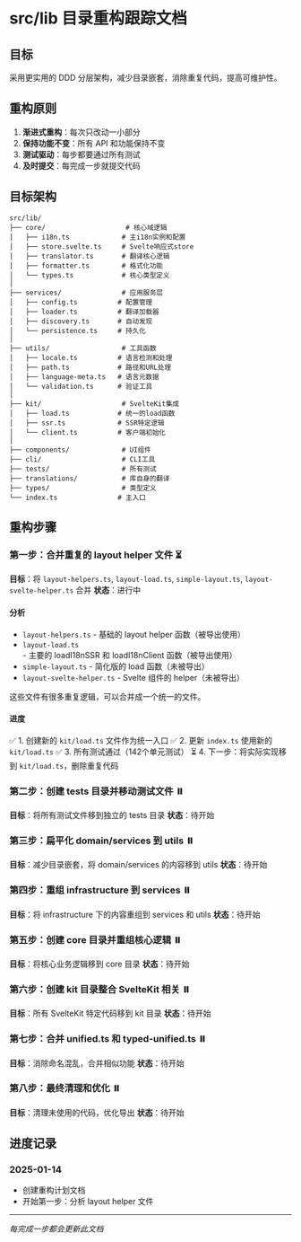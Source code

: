 # src/lib 目录重构跟踪文档

## 目标
采用更实用的 DDD 分层架构，减少目录嵌套，消除重复代码，提高可维护性。

## 重构原则
1. **渐进式重构**：每次只改动一小部分
2. **保持功能不变**：所有 API 和功能保持不变
3. **测试驱动**：每步都要通过所有测试
4. **及时提交**：每完成一步就提交代码

## 目标架构
```
src/lib/
├── core/                    # 核心域逻辑
│   ├── i18n.ts             # 主i18n实例和配置
│   ├── store.svelte.ts     # Svelte响应式store
│   ├── translator.ts       # 翻译核心逻辑
│   ├── formatter.ts        # 格式化功能
│   └── types.ts            # 核心类型定义
│
├── services/               # 应用服务层
│   ├── config.ts          # 配置管理
│   ├── loader.ts          # 翻译加载器
│   ├── discovery.ts       # 自动发现
│   └── persistence.ts     # 持久化
│
├── utils/                  # 工具函数
│   ├── locale.ts          # 语言检测和处理
│   ├── path.ts            # 路径和URL处理
│   ├── language-meta.ts   # 语言元数据
│   └── validation.ts      # 验证工具
│
├── kit/                    # SvelteKit集成
│   ├── load.ts            # 统一的load函数
│   ├── ssr.ts             # SSR特定逻辑
│   └── client.ts          # 客户端初始化
│
├── components/             # UI组件
├── cli/                    # CLI工具
├── tests/                  # 所有测试
├── translations/           # 库自身的翻译
├── types/                  # 类型定义
└── index.ts               # 主入口
```

## 重构步骤

### 第一步：合并重复的 layout helper 文件 ⏳
**目标**：将 `layout-helpers.ts`, `layout-load.ts`, `simple-layout.ts`, `layout-svelte-helper.ts` 合并
**状态**：进行中

#### 分析
- `layout-helpers.ts` - 基础的 layout helper 函数（被导出使用）
- `layout-load.ts` - 主要的 loadI18nSSR 和 loadI18nClient 函数（被导出使用）
- `simple-layout.ts` - 简化版的 load 函数（未被导出）
- `layout-svelte-helper.ts` - Svelte 组件的 helper（未被导出）

这些文件有很多重复逻辑，可以合并成一个统一的文件。

#### 进度
✅ 1. 创建新的 `kit/load.ts` 文件作为统一入口
✅ 2. 更新 `index.ts` 使用新的 `kit/load.ts`
✅ 3. 所有测试通过（142个单元测试）
⏳ 4. 下一步：将实际实现移到 `kit/load.ts`，删除重复代码

### 第二步：创建 tests 目录并移动测试文件 ⏸️
**目标**：将所有测试文件移到独立的 tests 目录
**状态**：待开始

### 第三步：扁平化 domain/services 到 utils ⏸️
**目标**：减少目录嵌套，将 domain/services 的内容移到 utils
**状态**：待开始

### 第四步：重组 infrastructure 到 services ⏸️
**目标**：将 infrastructure 下的内容重组到 services 和 utils
**状态**：待开始

### 第五步：创建 core 目录并重组核心逻辑 ⏸️
**目标**：将核心业务逻辑移到 core 目录
**状态**：待开始

### 第六步：创建 kit 目录整合 SvelteKit 相关 ⏸️
**目标**：所有 SvelteKit 特定代码移到 kit 目录
**状态**：待开始

### 第七步：合并 unified.ts 和 typed-unified.ts ⏸️
**目标**：消除命名混乱，合并相似功能
**状态**：待开始

### 第八步：最终清理和优化 ⏸️
**目标**：清理未使用的代码，优化导出
**状态**：待开始

## 进度记录

### 2025-01-14
- 创建重构计划文档
- 开始第一步：分析 layout helper 文件

---
*每完成一步都会更新此文档*